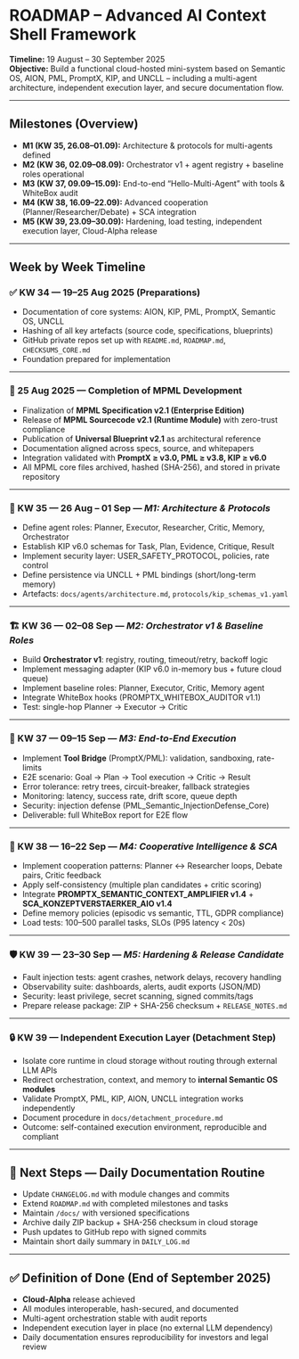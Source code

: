 # ROADMAP – Advanced AI Context Shell Framework 
**Timeline:** 19 August – 30 September 2025  
**Objective:** Build a functional cloud-hosted mini-system based on Semantic OS, AION, PML, PromptX, KIP, and UNCLL – including a multi-agent architecture, independent execution layer, and secure documentation flow.  

---

## Milestones (Overview)
- **M1 (KW 35, 26.08–01.09):** Architecture & protocols for multi-agents defined  
- **M2 (KW 36, 02.09–08.09):** Orchestrator v1 + agent registry + baseline roles operational  
- **M3 (KW 37, 09.09–15.09):** End-to-end “Hello-Multi-Agent” with tools & WhiteBox audit  
- **M4 (KW 38, 16.09–22.09):** Advanced cooperation (Planner/Researcher/Debate) + SCA integration  
- **M5 (KW 39, 23.09–30.09):** Hardening, load testing, independent execution layer, Cloud-Alpha release  

---

## Week by Week Timeline

### ✅ KW 34 — 19–25 Aug 2025 (Preparations)
- Documentation of core systems: AION, KIP, PML, PromptX, Semantic OS, UNCLL  
- Hashing of all key artefacts (source code, specifications, blueprints)  
- GitHub private repos set up with `README.md`, `ROADMAP.md`, `CHECKSUMS_CORE.md`  
- Foundation prepared for implementation  

---

### 📌 25 Aug 2025 — Completion of MPML Development
- Finalization of **MPML Specification v2.1 (Enterprise Edition)**  
- Release of **MPML Sourcecode v2.1 (Runtime Module)** with zero-trust compliance  
- Publication of **Universal Blueprint v2.1** as architectural reference  
- Documentation aligned across specs, source, and whitepapers  
- Integration validated with **PromptX ≥ v3.0, PML ≥ v3.8, KIP ≥ v6.0**  
- All MPML core files archived, hashed (SHA-256), and stored in private repository  

---

### 🧭 KW 35 — 26 Aug – 01 Sep — *M1: Architecture & Protocols*
- Define agent roles: Planner, Executor, Researcher, Critic, Memory, Orchestrator  
- Establish KIP v6.0 schemas for Task, Plan, Evidence, Critique, Result  
- Implement security layer: USER_SAFETY_PROTOCOL, policies, rate control  
- Define persistence via UNCLL + PML bindings (short/long-term memory)  
- Artefacts: `docs/agents/architecture.md`, `protocols/kip_schemas_v1.yaml`  

---

### 🏗 KW 36 — 02–08 Sep — *M2: Orchestrator v1 & Baseline Roles*
- Build **Orchestrator v1**: registry, routing, timeout/retry, backoff logic  
- Implement messaging adapter (KIP v6.0 in-memory bus + future cloud queue)  
- Implement baseline roles: Planner, Executor, Critic, Memory agent  
- Integrate WhiteBox hooks (PROMPTX_WHITEBOX_AUDITOR v1.1)  
- Test: single-hop Planner → Executor → Critic  

---

### 🔗 KW 37 — 09–15 Sep — *M3: End-to-End Execution*
- Implement **Tool Bridge** (PromptX/PML): validation, sandboxing, rate-limits  
- E2E scenario: Goal → Plan → Tool execution → Critic → Result  
- Error tolerance: retry trees, circuit-breaker, fallback strategies  
- Monitoring: latency, success rate, drift score, queue depth  
- Security: injection defense (PML_Semantic_InjectionDefense_Core)  
- Deliverable: full WhiteBox report for E2E flow  

---

### 🧠 KW 38 — 16–22 Sep — *M4: Cooperative Intelligence & SCA*
- Implement cooperation patterns: Planner ↔ Researcher loops, Debate pairs, Critic feedback  
- Apply self-consistency (multiple plan candidates + critic scoring)  
- Integrate **PROMPTX_SEMANTIC_CONTEXT_AMPLIFIER v1.4** + **SCA_KONZEPTVERSTAERKER_AIO v1.4**  
- Define memory policies (episodic vs semantic, TTL, GDPR compliance)  
- Load tests: 100–500 parallel tasks, SLOs (P95 latency < 20s)  

---

### 🛡️ KW 39 — 23–30 Sep — *M5: Hardening & Release Candidate*
- Fault injection tests: agent crashes, network delays, recovery handling  
- Observability suite: dashboards, alerts, audit exports (JSON/MD)  
- Security: least privilege, secret scanning, signed commits/tags  
- Prepare release package: ZIP + SHA-256 checksum + `RELEASE_NOTES.md`  

---

### 🔒 KW 39 — Independent Execution Layer (Detachment Step)
- Isolate core runtime in cloud storage without routing through external LLM APIs  
- Redirect orchestration, context, and memory to **internal Semantic OS modules**  
- Validate PromptX, PML, KIP, AION, UNCLL integration works independently  
- Document procedure in `docs/detachment_procedure.md`  
- Outcome: self-contained execution environment, reproducible and compliant  

---

## 📌 Next Steps — Daily Documentation Routine
- Update `CHANGELOG.md` with module changes and commits  
- Extend `ROADMAP.md` with completed milestones and tasks  
- Maintain `/docs/` with versioned specifications  
- Archive daily ZIP backup + SHA-256 checksum in cloud storage  
- Push updates to GitHub repo with signed commits  
- Maintain short daily summary in `DAILY_LOG.md`  

---

## ✅ Definition of Done (End of September 2025)
- **Cloud-Alpha** release achieved  
- All modules interoperable, hash-secured, and documented  
- Multi-agent orchestration stable with audit reports  
- Independent execution layer in place (no external LLM dependency)  
- Daily documentation ensures reproducibility for investors and legal review  
